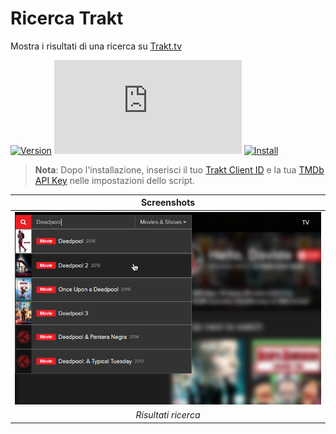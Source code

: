 # Ricerca Trakt

Mostra i risultati di una ricerca su [Trakt.tv][trakt-link]

[![Version][version-badge]][link]
[![Size][size-badge]][link]
[![Install][install-badge]][download-link]

>**Nota**: Dopo l'installazione, inserisci il tuo [Trakt Client ID][trakt-client-id] e la tua [TMDb API Key][tmdb-api] nelle impostazioni dello script.

|               Screenshots               |
| :-------------------------------------: |
| [![Search Results][screenshot-1]][link] |
|           _Risultati ricerca_           |

[trakt-link]: https://trakt.tv/
[link]: #ricerca-trakt
[trakt-client-id]: https://trakt.tv/oauth/applications/new
[tmdb-api]: https://developers.themoviedb.org/3/

[version-badge]: https://flat.badgen.net/runkit/iFelix18/version/Trakt-Userscripts/trakt-search
[size-badge]: https://flat.badgen.net/badgesize/normal/iFelix18/Trakt-Userscripts/master/userscripts/trakt-search.user.js
[install-badge]: https://flat.badgen.net/badge/install%20directly%20from/GitHub/blue "Clicca qui!"

[download-link]: https://cdn.jsdelivr.net/gh/iFelix18/Trakt-Userscripts@master/userscripts/trakt-search.user.js "Clicca qui!"

[screenshot-1]: https://github.com/iFelix18/Trakt-Userscripts/blob/master/userscripts/docs/screenshots/trakt-search.png?raw=true "Risultati ricerca"
